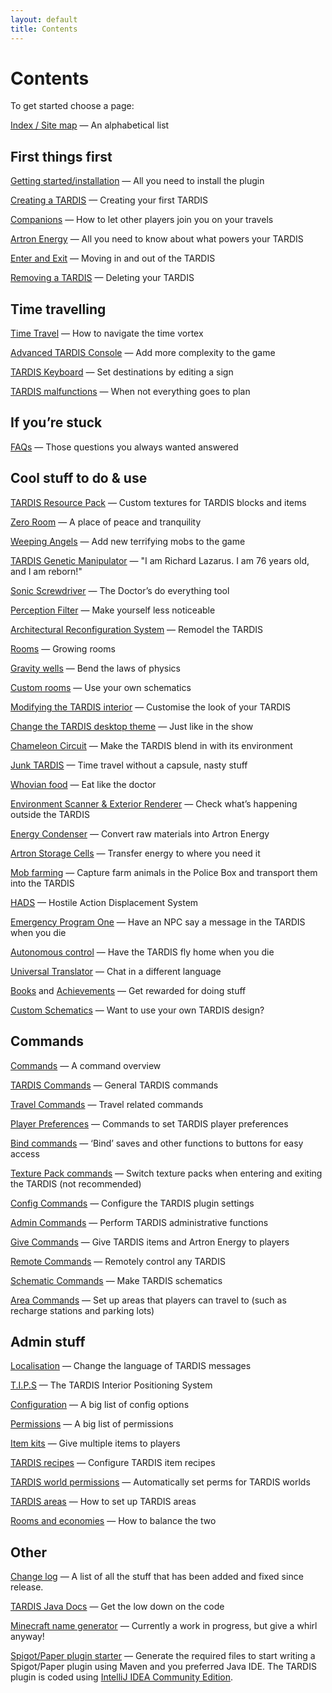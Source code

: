 ```yaml
---
layout: default
title: Contents
---
```


# Contents

To get started choose a page:

[Index / Site map](site-map) — An alphabetical list

## First things first

[Getting started/installation](installation-v5) — All you need to install the plugin

[Creating a TARDIS](creating-a-tardis) — Creating your first TARDIS

[Companions](companions) — How to let other players join you on your travels

[Artron Energy](artron-energy) — All you need to know about what powers your TARDIS

[Enter and Exit](enter-and-exit) — Moving in and out of the TARDIS

[Removing a TARDIS](removing-a-tardis) — Deleting your TARDIS

## Time travelling

[Time Travel](time-travel) — How to navigate the time vortex

[Advanced TARDIS Console](advanced-console) — Add more complexity to the game

[TARDIS Keyboard](keyboard) — Set destinations by editing a sign

[TARDIS malfunctions](malfunction) — When not everything goes to plan

## If you’re stuck

[FAQs](faqs) — Those questions you always wanted answered

## Cool stuff to do & use

[TARDIS Resource Pack](resource-packs) — Custom textures for TARDIS blocks and items

[Zero Room](zero-room) — A place of peace and tranquility

[Weeping Angels](weeping-angels) — Add new terrifying mobs to the game

[TARDIS Genetic Manipulator](lazarus) — "I am Richard Lazarus. I am 76 years old, and I am reborn!"

[Sonic Screwdriver](sonic-screwdriver) — The Doctor’s do everything tool

[Perception Filter](perception-filter) — Make yourself less noticeable

[Architectural Reconfiguration System](ars) — Remodel the TARDIS

[Rooms](rooms) — Growing rooms

[Gravity wells](gravity-wells) — Bend the laws of physics

[Custom rooms](custom-rooms) — Use your own schematics

[Modifying the TARDIS interior](modifying-the-tardis-interior) — Customise the look of your TARDIS

[Change the TARDIS desktop theme](desktop-theme) — Just like in the show

[Chameleon Circuit](chameleon-circuit) — Make the TARDIS blend in with its environment

[Junk TARDIS](junk-tardis) — Time travel without a capsule, nasty stuff

[Whovian food](food) — Eat like the doctor

[Environment Scanner & Exterior Renderer](scanner) — Check what’s happening outside the TARDIS

[Energy Condenser](condenser) — Convert raw materials into Artron Energy

[Artron Storage Cells](artron-cells) — Transfer energy to where you need it

[Mob farming](farming) — Capture farm animals in the Police Box and transport them into the TARDIS

[HADS](hads) — Hostile Action Displacement System

[Emergency Program One](emergency-program-one) — Have an NPC say a message in the TARDIS when you die

[Autonomous control](autonomous) — Have the TARDIS fly home when you die

[Universal Translator](translator) — Chat in a different language

[Books](books) and [Achievements](achievements) — Get rewarded for doing stuff

[Custom Schematics](schematics) — Want to use your own TARDIS design?

## Commands

[Commands](commands) — A command overview

[TARDIS Commands](tardis-commands) — General TARDIS commands

[Travel Commands](travel-commands) — Travel related commands

[Player Preferences](player-preferences) — Commands to set TARDIS player preferences

[Bind commands](commands/bind-commands.md) — ‘Bind’ saves and other functions to buttons for easy access

[Texture Pack commands](texture-commands) — Switch texture packs when entering and exiting the TARDIS (not recommended)

[Config Commands](config-commands) — Configure the TARDIS plugin settings

[Admin Commands](commands/admin-commands.md) — Perform TARDIS administrative functions

[Give Commands](give-commands) — Give TARDIS items and Artron Energy to players

[Remote Commands](remote-commands) — Remotely control any TARDIS

[Schematic Commands](schematic-commands) — Make TARDIS schematics

[Area Commands](commands/area-commands.md) — Set up areas that players can travel to (such as recharge stations and parking lots)

## Admin stuff

[Localisation](localisation) — Change the language of TARDIS messages

[T.I.P.S](tips) — The TARDIS Interior Positioning System

[Configuration](configuration) — A big list of config options

[Permissions](permissions) — A big list of permissions

[Item kits](kits) — Give multiple items to players

[TARDIS recipes](recipes) — Configure TARDIS item recipes

[TARDIS world permissions](add-permissions) — Automatically set perms for TARDIS worlds

[TARDIS areas](tardis-areas) — How to set up TARDIS areas

[Rooms and economies](rooms-and-economies) — How to balance the two

## Other

[Change log](change-log) — A list of all the stuff that has been added and fixed since release.

[TARDIS Java Docs](http://thenosefairy.duckdns.org/TARDIS_java_docs/index) — Get the low down on the code

[Minecraft name generator](name-generator) — Currently a work in progress, but give a whirl anyway!

[Spigot/Paper plugin starter](http://thenosefairy.duckdns.org/plugin_starter.php) — Generate the required files to start
writing a Spigot/Paper plugin using Maven and you preferred Java IDE. The TARDIS plugin is coded using [IntelliJ IDEA Community Edition](https://www.jetbrains.com/idea/download/).
